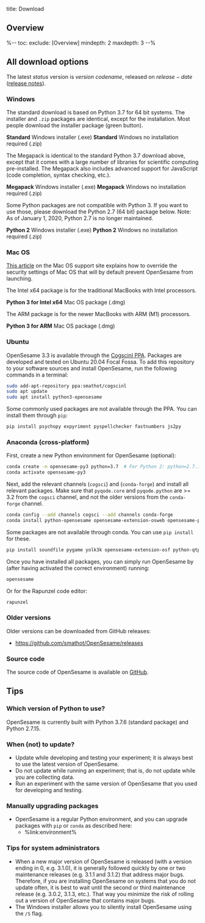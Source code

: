 title: Download

<script>
function startDownload(url) {
	document.getElementById('click-here').href = url
	window.location.href = url
	document.getElementById('download-started').style.display = 'block'
	document.getElementById('download-started').scrollIntoView()
}
</script>

<div class="info-box" id="download-started" markdown="1" style="display:none;">

<h3>Your download should start shortly!</h3>

<a role="button" class="btn btn-success btn-align-left" href="https://www.buymeacoffee.com/cogsci">
<span class="glyphicon glyphicon-heart" aria-hidden="true"></span>
Buy us a coffee!
</a>

Coffee keeps us awake so that we can develop free software and answer your questions on the support forum!

Click <a id="click-here">here</a> if your download doesn't start.
</div>


## Overview

%--
toc:
 exclude: [Overview]
 mindepth: 2
 maxdepth: 3
--%


## All download options

The latest $status$ version is $version$ *$codename$*, released on $release-date$ ([release notes](http://osdoc.cogsci.nl/$branch$/notes/$notes$)).


### Windows

The standard download is based on Python 3.7 for 64 bit systems. The installer and `.zip` packages are identical, except for the installation. Most people download the installer package (green button).

<a role="button" class="btn btn-success btn-align-left" onclick="startDownload('$url-windows-exe-py3$')">
	<b>Standard</b> Windows installer (.exe)
</a>

<a role="button" class="btn btn-default btn-align-left" onclick="startDownload('$url-windows-zip-py3$')">
	<b>Standard</b> Windows no installation required (.zip)
</a>

The Megapack is identical to the standard Python 3.7 download above, except that it comes with a large number of libraries for scientific computing pre-installed. The Megapack also includes advanced support for JavaScript (code completion, syntax checking, etc.).

<a role="button" class="btn btn-default btn-align-left" onclick="startDownload('$url-windows-exe-py3-megapack$')">
	<b>Megapack</b> Windows installer (.exe)
</a>

<a role="button" class="btn btn-default btn-align-left" onclick="startDownload('$url-windows-zip-py3-megapack$')">
	<b>Megapack</b> Windows no installation required (.zip)
</a>

Some Python packages are not compatible with Python 3. If you want to use those, please download the Python 2.7 (64 bit) package below. Note: As of January 1, 2020, Python 2.7 is no longer maintained.

<a role="button" class="btn btn-default btn-align-left" onclick="startDownload('$url-windows-exe-py2$')">
	<b>Python 2</b> Windows installer (.exe)
</a>

<a role="button" class="btn btn-default btn-align-left" onclick="startDownload('$url-windows-zip-py2$')">
	<b>Python 2</b> Windows no installation required (.zip)
</a>


### Mac OS

[This article](https://support.apple.com/en-in/guide/mac-help/mh40616/mac) on the Mac OS support site explains how to override the security settings of Mac OS that will by default prevent OpenSesame from launching.

The Intel x64 package is for the traditional MacBooks with Intel processors.

<a role="button" class="btn btn-default btn-align-left" onclick="startDownload('$url-osx-dmg-x64-py3$')">
	<b>Python 3 for Intel x64</b> Mac OS package (.dmg)
</a>

The ARM package is for the newer MacBooks with ARM (M1) processors.

<a role="button" class="btn btn-default btn-align-left" onclick="startDownload('$url-osx-dmg-arm-py3$')">
	<b>Python 3 for ARM</b> Mac OS package (.dmg)
</a>


### Ubuntu

OpenSesame 3.3 is available through the [Cogscinl PPA](https://launchpad.net/~smathot/+archive/cogscinl). Packages are developed and tested on Ubuntu 20.04 Focal Fossa. To add this repository to your software sources and install OpenSesame, run the following commands in a terminal:

~~~ .bash
sudo add-apt-repository ppa:smathot/cogscinl
sudo apt update
sudo apt install python3-opensesame
~~~

Some commonly used packages are not available through the PPA. You can install them through `pip`:

~~~ .bash
pip install psychopy expyriment pyspellchecker fastnumbers js2py
~~~


### Anaconda (cross-platform)

First, create a new Python environment for OpenSesame (optional):

```bash
conda create -n opensesame-py3 python=3.7  # For Python 2: python=2.7.15
conda activate opensesame-py3
```

Next, add the relevant channels (`cogsci`) and (`conda-forge`) and install all relevant packages. Make sure that `pyqode.core` and `pyqode.python` are >= 3.2 from the `cogsci` channel, and not the older versions from the `conda-forge` channel.

```bash
conda config --add channels cogsci --add channels conda-forge
conda install python-opensesame opensesame-extension-osweb opensesame-plugin-psychopy psychopy rapunzel python-pygaze
```

Some packages are not available through conda. You can use `pip install` for these.

```bash
pip install soundfile pygame yolk3k opensesame-extension-osf python-qtpip http://files.cogsci.nl/expyriment-0.10.0+opensesame2-py3-none-any.whl
```

Once you have installed all packages, you can simply run OpenSesame by (after having activated the correct environment) running:

```bash
opensesame
```

Or for the Rapunzel code editor:

```bash
rapunzel
```


### Older versions

Older versions can be downloaded from GitHub releases:

- <https://github.com/smathot/OpenSesame/releases>


### Source code

The source code of OpenSesame is available on [GitHub](https://github.com/smathot/OpenSesame).


## Tips


### Which version of Python to use?

OpenSesame is currently built with Python 3.7.6 (standard package) and Python 2.7.15.

### When (not) to update?

- Update while developing and testing your experiment; it is always best to use the latest version of OpenSesame.
- Do not update while running an experiment; that is, do not update while you are collecting data.
- Run an experiment with the same version of OpenSesame that you used for developing and testing.


### Manually upgrading packages

- OpenSesame is a regular Python environment, and you can upgrade packages with `pip` or `conda` as described here:
	- %link:environment%


### Tips for system administrators

- When a new major version of OpenSesame is released (with a version ending in 0, e.g. 3.1.0), it is generally followed quickly by one or two maintenance releases (e.g. 3.1.1 and 3.1.2) that address major bugs. Therefore, if you are installing OpenSesame on systems that you do not update often, it is best to wait until the second or third maintenance release (e.g. 3.0.2, 3.1.3, etc.). That way you minimize the risk of rolling out a version of OpenSesame that contains major bugs.
- The Windows installer allows you to silently install OpenSesame using the `/S` flag.
